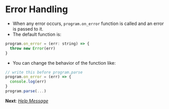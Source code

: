 # Error Handling

- When any error occurs, `program.on_error` function is called and an error is passed to it.
- The default function is:

```js
program.on_error = (err: string) => {
  throw new Error(err)
}
```

- You can change the behavior of the function like:

```js
// write this before program.parse
program.on_error = (err) => {
  console.log(err)
}
program.parse(...)
```

**Next**: *[Help Message](src/help_message.md)*